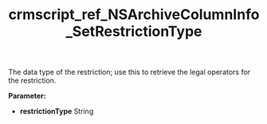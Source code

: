 ﻿---
title: crmscript_ref_NSArchiveColumnInfo_SetRestrictionType
description: NSArchiveColumnInfo.SetRestrictionType(String restrictionType)
intellisense: NSArchiveColumnInfo.SetRestrictionType
keywords: NSArchiveColumnInfo, GetRestrictionType
so.topic: reference
---

The data type of the restriction; use this to retrieve the legal operators for the restriction.

**Parameter:** 
 - **restrictionType** String

